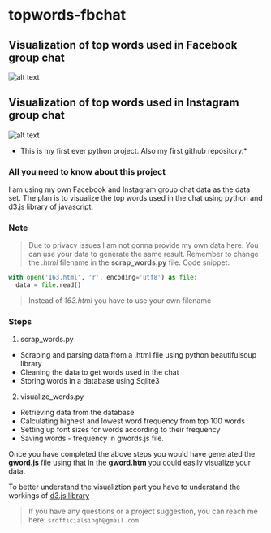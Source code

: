 # topwords-fbchat

## Visualization of top words used in Facebook group chat

![alt text](https://github.com/srijansingh21/topwords-fbchat/blob/master/wordsVISUAL_FB.PNG 'Facebook group chat')

## Visualization of top words used in Instagram group chat

![alt text](https://github.com/srijansingh21/topwords-fbchat/blob/master/wordsVISUAL_IG.PNG 'Instagram group chat')

- This is my first ever python project. Also my first github repository.\*

### All you need to know about this project

I am using my own Facebook and Instagram group chat data as the data set. The plan is to visualize the top words used in the chat using python and d3.js library of javascript.

### Note

> Due to privacy issues I am not gonna provide my own data here. You can use your data to generate the same result. Remember to change the _.html_ filename in the **scrap_words.py** file. Code snippet:

```python
with open('163.html', 'r', encoding='utf8') as file:
  data = file.read()
```

> Instead of _163.html_ you have to use your own filename

### Steps

1. scrap_words.py

- Scraping and parsing data from a .html file using python beautifulsoup library
- Cleaning the data to get words used in the chat
- Storing words in a database using Sqlite3

2. visualize_words.py

- Retrieving data from the database
- Calculating highest and lowest word frequency from top 100 words
- Setting up font sizes for words according to their frequency
- Saving words - frequency in gwords.js file.

Once you have completed the above steps you would have generated the **gword.js** file using that in the **gword.htm** you could easily visualize your data.

To better understand the visualiztion part you have to understand the workings of [d3.js library](https://github.com/d3/d3/wiki)

> If you have any questions or a project suggestion, you can reach me here: `srofficialsingh@gmail.com`
